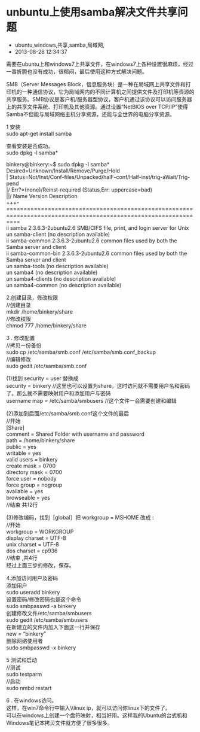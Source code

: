 # unbuntu上使用samba解决文件共享问题
- ubuntu,windows,共享,samba,局域网,
- 2013-08-28 12:34:37


<p>需要在ubuntu上和windows7上共享文件，在windows7上各种设置很麻烦，经过一番折腾也没有成功，很郁闷，最后使用这种方式解决问题。</p>
<p>SMB（Server Messages Block，信息服务块）是一种在局域网上共享文件和打印机的一种通信协议，它为局域网内的不同计算机之间提供文件及打印机等资源的共享服务。SMB协议是客户机/服务器型协议，客户机通过该协议可以访问服务器上的共享文件系统、打印机及其他资源。通过设置“NetBIOS over TCP/IP”使得Samba不但能与局域网络主机分享资源，还能与全世界的电脑分享资源。</p>
<p>1 安装<br> 
sudo apt-get install samba<br>
</p>
<p>
查看安装是否成功。<br>
sudo dpkg -l samba*<br>
</p>
<p>
binkery@binkery:~$ sudo dpkg -l samba*<br>
Desired=Unknown/Install/Remove/Purge/Hold<br>
| Status=Not/Inst/Conf-files/Unpacked/halF-conf/Half-inst/trig-aWait/Trig-pend<br>
|/ Err?=(none)/Reinst-required (Status,Err: uppercase=bad)<br>
||/ Name Version Description<br>
+++-================================================================================================================<br>
ii samba 2:3.6.3-2ubuntu2.6 SMB/CIFS file, print, and login server for Unix<br>
un samba-client <none> (no description available)<br>
ii samba-common 2:3.6.3-2ubuntu2.6 common files used by both the Samba server and client<br>
ii samba-common-bin 2:3.6.3-2ubuntu2.6 common files used by both the Samba server and client<br>
un samba-tools <none> (no description available)<br>
un samba4 <none> (no description available)<br>
un samba4-clients <none> (no description available)<br>
un samba4-common <none> (no description available)<br>
</p>

<p>
2.创建目录，修改权限<br>
//创建目录<br>
mkdir /home/binkery/share<br>
//修改权限<br>
chmod 777 /home/binkery/share<br>
</p>

<p>
3 . 修改配置<br>
//拷贝一份备份<br>
sudo cp /etc/samba/smb.conf /etc/samba/smb.conf_backup<br>
//编辑修改<br>
sudo gedit /etc/samba/smb.conf<br>
</p>

<p>
<p>
(1)找到 security = user 替换成<br>
security = binkery //这里也可以设置为share，这时访问就不需要用户名和密码了。那么就不需要映射用户和添加用户与密码<br>
username map = /etc/samba/smbusers //这个文件一会需要创建和编辑<br>
</p>

<p>
(2)添加到后面/etc/samba/smb.conf这个文件的最后<br>
//开始<br>
[Share]<br>
comment = Shared Folder with username and password<br>
path = /home/binkery/share<br>
public = yes<br>
writable = yes<br>
valid users = binkery<br>
create mask = 0700<br>
directory mask = 0700<br>
force user = nobody<br>
force group = nogroup<br>
available = yes<br>
browseable = yes<br>
//结束 共12行<br>
</p>

<p>
(3)修改编码，找到［global］把 workgroup = MSHOME 改成 :<br>
//开始<br>
workgroup = WORKGROUP<br>
display charset = UTF-8<br>
unix charset = UTF-8<br>
dos charset = cp936<br>
//结束 ,共4行<br>
经过上面三步的修改，保存。<br>
</p>
<p>
4.添加访问用户及密码<br>
添加用户<br>
sudo useradd binkery<br>
设置密码/修改密码也是这个命令<br>
sudo smbpasswd -a binkery<br>
创建修改文件/etc/samba/smbusers<br>
sudo gedit /etc/samba/smbusers<br>
在新建立的文件内加入下面这一行并保存<br>
new = “binkery”<br>
删除网络使用者<br>
sudo smbpasswd -x binkery<br>
</p>
<p>
5 测试和启动<br>
//测试<br>
sudo testparm<br>
//启动<br>
sudo nmbd restart<br>
</p>
<p>
6 . 在windows访问。<br>
这样，在win7命令行中输入\\linux ip，就可以访问你linux下的文件了。<br>
可以在windows上创建一个盘符映射，相当好用。这样我的Ubuntu的台式机和Windows笔记本拷贝文件就方便了很多很多。<br>
</p>
